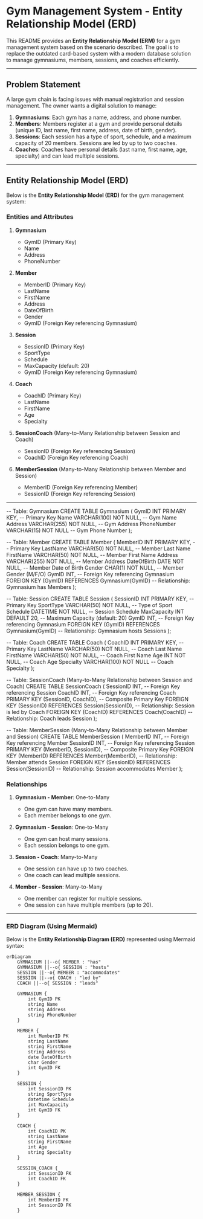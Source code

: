 # Gym Management System - Entity Relationship Model (ERD)

This README provides an **Entity Relationship Model (ERM)** for a gym management system based on the scenario described. The goal is to replace the outdated card-based system with a modern database solution to manage gymnasiums, members, sessions, and coaches efficiently.

---

## Problem Statement

A large gym chain is facing issues with manual registration and session management. The owner wants a digital solution to manage:

1. **Gymnasiums**: Each gym has a name, address, and phone number.
2. **Members**: Members register at a gym and provide personal details (unique ID, last name, first name, address, date of birth, gender).
3. **Sessions**: Each session has a type of sport, schedule, and a maximum capacity of 20 members. Sessions are led by up to two coaches.
4. **Coaches**: Coaches have personal details (last name, first name, age, specialty) and can lead multiple sessions.

---

## Entity Relationship Model (ERD)

Below is the **Entity Relationship Model (ERD)** for the gym management system:

### Entities and Attributes

1. **Gymnasium**
   - GymID (Primary Key)
   - Name
   - Address
   - PhoneNumber

2. **Member**
   - MemberID (Primary Key)
   - LastName
   - FirstName
   - Address
   - DateOfBirth
   - Gender
   - GymID (Foreign Key referencing Gymnasium)

3. **Session**
   - SessionID (Primary Key)
   - SportType
   - Schedule
   - MaxCapacity (default: 20)
   - GymID (Foreign Key referencing Gymnasium)

4. **Coach**
   - CoachID (Primary Key)
   - LastName
   - FirstName
   - Age
   - Specialty

5. **SessionCoach** (Many-to-Many Relationship between Session and Coach)
   - SessionID (Foreign Key referencing Session)
   - CoachID (Foreign Key referencing Coach)

6. **MemberSession** (Many-to-Many Relationship between Member and Session)
   - MemberID (Foreign Key referencing Member)
   - SessionID (Foreign Key referencing Session)

---
-- Table: Gymnasium
CREATE TABLE Gymnasium (
    GymID INT PRIMARY KEY,          -- Primary Key
    Name VARCHAR(100) NOT NULL,     -- Gym Name
    Address VARCHAR(255) NOT NULL,  -- Gym Address
    PhoneNumber VARCHAR(15) NOT NULL -- Gym Phone Number
);

-- Table: Member
CREATE TABLE Member (
    MemberID INT PRIMARY KEY,       -- Primary Key
    LastName VARCHAR(50) NOT NULL,  -- Member Last Name
    FirstName VARCHAR(50) NOT NULL, -- Member First Name
    Address VARCHAR(255) NOT NULL,  -- Member Address
    DateOfBirth DATE NOT NULL,      -- Member Date of Birth
    Gender CHAR(1) NOT NULL,        -- Member Gender (M/F/O)
    GymID INT,                      -- Foreign Key referencing Gymnasium
    FOREIGN KEY (GymID) REFERENCES Gymnasium(GymID) -- Relationship: Gymnasium has Members
);

-- Table: Session
CREATE TABLE Session (
    SessionID INT PRIMARY KEY,      -- Primary Key
    SportType VARCHAR(50) NOT NULL, -- Type of Sport
    Schedule DATETIME NOT NULL,     -- Session Schedule
    MaxCapacity INT DEFAULT 20,     -- Maximum Capacity (default: 20)
    GymID INT,                      -- Foreign Key referencing Gymnasium
    FOREIGN KEY (GymID) REFERENCES Gymnasium(GymID) -- Relationship: Gymnasium hosts Sessions
);

-- Table: Coach
CREATE TABLE Coach (
    CoachID INT PRIMARY KEY,        -- Primary Key
    LastName VARCHAR(50) NOT NULL,  -- Coach Last Name
    FirstName VARCHAR(50) NOT NULL, -- Coach First Name
    Age INT NOT NULL,               -- Coach Age
    Specialty VARCHAR(100) NOT NULL -- Coach Specialty
);



-- Table: SessionCoach (Many-to-Many Relationship between Session and Coach)
CREATE TABLE SessionCoach (
    SessionID INT,                  -- Foreign Key referencing Session
    CoachID INT,                    -- Foreign Key referencing Coach
    PRIMARY KEY (SessionID, CoachID), -- Composite Primary Key
    FOREIGN KEY (SessionID) REFERENCES Session(SessionID), -- Relationship: Session is led by Coach
    FOREIGN KEY (CoachID) REFERENCES Coach(CoachID)        -- Relationship: Coach leads Session
);

-- Table: MemberSession (Many-to-Many Relationship between Member and Session)
CREATE TABLE MemberSession (
    MemberID INT,                   -- Foreign Key referencing Member
    SessionID INT,                  -- Foreign Key referencing Session
    PRIMARY KEY (MemberID, SessionID), -- Composite Primary Key
    FOREIGN KEY (MemberID) REFERENCES Member(MemberID), -- Relationship: Member attends Session
    FOREIGN KEY (SessionID) REFERENCES Session(SessionID) -- Relationship: Session accommodates Member
);

### Relationships

1. **Gymnasium - Member**: One-to-Many
   - One gym can have many members.
   - Each member belongs to one gym.

2. **Gymnasium - Session**: One-to-Many
   - One gym can host many sessions.
   - Each session belongs to one gym.

3. **Session - Coach**: Many-to-Many
   - One session can have up to two coaches.
   - One coach can lead multiple sessions.

4. **Member - Session**: Many-to-Many
   - One member can register for multiple sessions.
   - One session can have multiple members (up to 20).

---

### ERD Diagram (Using Mermaid)

Below is the **Entity Relationship Diagram (ERD)** represented using Mermaid syntax:

```mermaid
erDiagram
    GYMNASIUM ||--o{ MEMBER : "has"
    GYMNASIUM ||--o{ SESSION : "hosts"
    SESSION ||--o{ MEMBER : "accommodates"
    SESSION ||--o{ COACH : "led by"
    COACH ||--o{ SESSION : "leads"

    GYMNASIUM {
        int GymID PK
        string Name
        string Address
        string PhoneNumber
    }

    MEMBER {
        int MemberID PK
        string LastName
        string FirstName
        string Address
        date DateOfBirth
        char Gender
        int GymID FK
    }

    SESSION {
        int SessionID PK
        string SportType
        datetime Schedule
        int MaxCapacity
        int GymID FK
    }

    COACH {
        int CoachID PK
        string LastName
        string FirstName
        int Age
        string Specialty
    }

    SESSION_COACH {
        int SessionID FK
        int CoachID FK
    }

    MEMBER_SESSION {
        int MemberID FK
        int SessionID FK
    }
